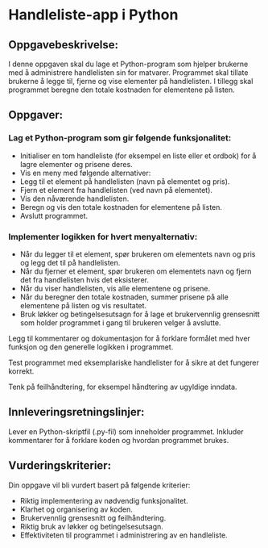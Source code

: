 # Handleliste-app i Python

## Oppgavebeskrivelse:
I denne oppgaven skal du lage et Python-program som hjelper brukerne med å administrere handlelisten sin for matvarer. Programmet skal tillate brukerne å legge til, fjerne og vise elementer på handlelisten. I tillegg skal programmet beregne den totale kostnaden for elementene på listen.

## Oppgaver:

### Lag et Python-program som gir følgende funksjonalitet:

- Initialiser en tom handleliste (for eksempel en liste eller et ordbok) for å lagre elementer og prisene deres.
- Vis en meny med følgende alternativer:
- Legg til et element på handlelisten (navn på elementet og pris).
- Fjern et element fra handlelisten (ved navn på elementet).
- Vis den nåværende handlelisten.
- Beregn og vis den totale kostnaden for elementene på listen.
- Avslutt programmet.

### Implementer logikken for hvert menyalternativ:

- Når du legger til et element, spør brukeren om elementets navn og pris og legg det til på handlelisten.
- Når du fjerner et element, spør brukeren om elementets navn og fjern det fra handlelisten hvis det eksisterer.
- Når du viser handlelisten, vis alle elementene og prisene.
- Når du beregner den totale kostnaden, summer prisene på alle elementene på listen og vis resultatet.
- Bruk løkker og betingelsesutsagn for å lage et brukervennlig grensesnitt som holder programmet i gang til brukeren velger å avslutte.

Legg til kommentarer og dokumentasjon for å forklare formålet med hver funksjon og den generelle logikken i programmet.

Test programmet med eksemplariske handlelister for å sikre at det fungerer korrekt.

Tenk på feilhåndtering, for eksempel håndtering av ugyldige inndata.

## Innleveringsretningslinjer:
Lever en Python-skriptfil (.py-fil) som inneholder programmet.
Inkluder kommentarer for å forklare koden og hvordan programmet brukes.

## Vurderingskriterier:
Din oppgave vil bli vurdert basert på følgende kriterier:

- Riktig implementering av nødvendig funksjonalitet.
- Klarhet og organisering av koden.
- Brukervennlig grensesnitt og feilhåndtering.
- Riktig bruk av løkker og betingelsesutsagn.
- Effektiviteten til programmet i administrering av en handleliste.
